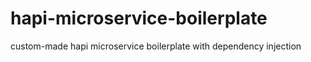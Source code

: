 # hapi-microservice-boilerplate
custom-made hapi microservice boilerplate with dependency injection

